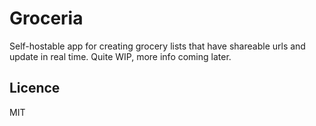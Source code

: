# Groceria

Self-hostable app for creating grocery lists that have shareable urls and update in
real time. Quite WIP, more info coming later.

## Licence

MIT
